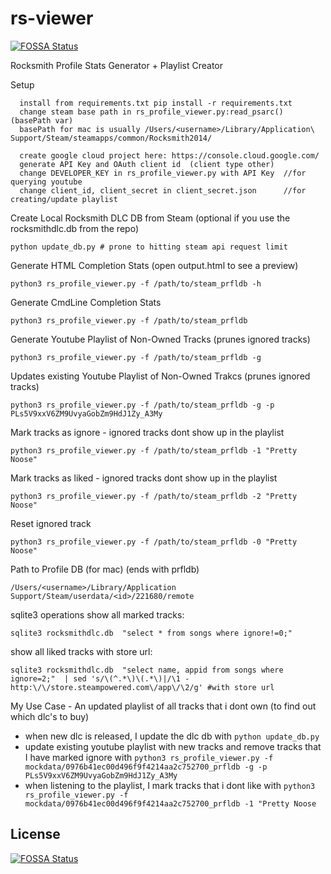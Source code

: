 # rs-viewer
[![FOSSA Status](https://app.fossa.io/api/projects/git%2Bgithub.com%2Fsandiz%2Frs-viewer.svg?type=shield)](https://app.fossa.io/projects/git%2Bgithub.com%2Fsandiz%2Frs-viewer?ref=badge_shield)

Rocksmith Profile Stats Generator + Playlist Creator

Setup
```
  install from requirements.txt pip install -r requirements.txt
  change steam base path in rs_profile_viewer.py:read_psarc() (basePath var)
  basePath for mac is usually /Users/<username>/Library/Application\ Support/Steam/steamapps/common/Rocksmith2014/
  
  create google cloud project here: https://console.cloud.google.com/
  generate API Key and OAuth client id  (client type other)
  change DEVELOPER_KEY in rs_profile_viewer.py with API Key  //for querying youtube
  change client_id, client_secret in client_secret.json      //for creating/update playlist
```
Create Local Rocksmith DLC DB from Steam (optional if you use the rocksmithdlc.db from the repo)
```
python update_db.py # prone to hitting steam api request limit 
```

Generate HTML Completion Stats (open output.html to see a preview)
```
python3 rs_profile_viewer.py -f /path/to/steam_prfldb -h
```

Generate CmdLine Completion Stats
```
python3 rs_profile_viewer.py -f /path/to/steam_prfldb
```

Generate Youtube Playlist of Non-Owned Tracks (prunes ignored tracks)
```
python3 rs_profile_viewer.py -f /path/to/steam_prfldb -g
```

Updates existing Youtube Playlist of Non-Owned Trakcs (prunes ignored tracks)
```
python3 rs_profile_viewer.py -f /path/to/steam_prfldb -g -p PLs5V9xxV6ZM9UvyaGobZm9HdJ1Zy_A3My
```

Mark tracks as ignore - ignored tracks dont show up in the playlist
``` 
python3 rs_profile_viewer.py -f /path/to/steam_prfldb -1 "Pretty Noose"
```

Mark tracks as liked - ignored tracks dont show up in the playlist
``` 
python3 rs_profile_viewer.py -f /path/to/steam_prfldb -2 "Pretty Noose"
```

Reset ignored track
``` 
python3 rs_profile_viewer.py -f /path/to/steam_prfldb -0 "Pretty Noose"
```

Path to Profile DB (for mac) (ends with prfldb)
```
/Users/<username>/Library/Application Support/Steam/userdata/<id>/221680/remote
```

sqlite3 operations
  show all marked tracks: 
  ```
  sqlite3 rocksmithdlc.db  "select * from songs where ignore!=0;"
  ```
  show all liked tracks with store url:
  ```
  sqlite3 rocksmithdlc.db  "select name, appid from songs where ignore=2;"  | sed 's/\(^.*\)\(.*\)|/\1 - http:\/\/store.steampowered.com\/app\/\2/g' #with store url
  ```

My Use Case - An updated playlist of all tracks that i dont own (to find out which dlc's to buy)
  - when new dlc is released, I update the dlc db with `python update_db.py`
  - update existing youtube playlist with new tracks and remove tracks that I have marked ignore with 
    `python3 rs_profile_viewer.py -f mockdata/0976b41ec00d496f9f4214aa2c752700_prfldb -g -p PLs5V9xxV6ZM9UvyaGobZm9HdJ1Zy_A3My`
  - when listening to the playlist, I mark tracks that i dont like with 
    `python3 rs_profile_viewer.py -f mockdata/0976b41ec00d496f9f4214aa2c752700_prfldb -1 "Pretty Noose`


## License
[![FOSSA Status](https://app.fossa.io/api/projects/git%2Bgithub.com%2Fsandiz%2Frs-viewer.svg?type=large)](https://app.fossa.io/projects/git%2Bgithub.com%2Fsandiz%2Frs-viewer?ref=badge_large)